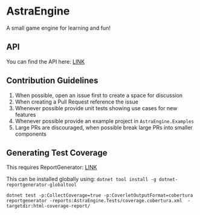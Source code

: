 # AstraEngine

A small game engine for learning and fun!

## API

You can find the API here: [LINK](https://gameenginedesign-s24.github.io/AstraEngine/)

## Contribution Guidelines

1. When possible, open an issue first to create a space for discussion
2. When creating a Pull Request reference the issue
3. Whenever possible provide unit tests showing use cases for new features
4. Whenever possible provide an example project in `AstraEngine.Examples`
5. Large PRs are discouraged, when possible break large PRs into smaller components

## Generating Test Coverage

This requires ReportGenerator: [LINK](https://github.com/danielpalme/ReportGenerator)

This can be installed globally using: `dotnet tool install -g dotnet-reportgenerator-globaltool`

```
dotnet test -p:CollectCoverage=true -p:CoverletOutputFormat=cobertura
reportgenerator -reports:AstraEngine.Tests/coverage.cobertura.xml  -targetdir:html-coverage-report/
```